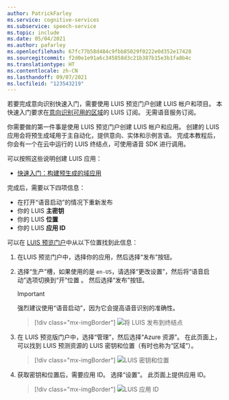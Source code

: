 ```yaml
---
author: PatrickFarley
ms.service: cognitive-services
ms.subservice: speech-service
ms.topic: include
ms.date: 05/04/2021
ms.author: pafarley
ms.openlocfilehash: 67fc77b58d484c9fbb85029f0222e0d352e17428
ms.sourcegitcommit: f2d0e1e91a6c345858d3c21b387b15e3b1fa8b4c
ms.translationtype: HT
ms.contentlocale: zh-CN
ms.lasthandoff: 09/07/2021
ms.locfileid: "123543219"
---
```

若要完成意向识别快速入门，需要使用 LUIS 预览门户创建 LUIS 帐户和项目。 本快速入门要求在[意向识别可用的区域](../../../regions.md#intent-recognition)的 LUIS 订阅。 无需语音服务订阅。

你需要做的第一件事是使用 LUIS 预览门户创建 LUIS 帐户和应用。 创建的 LUIS 应用会将预生成域用于主自动化，提供意向、实体和示例言语。 完成本教程后，你会有一个在云中运行的 LUIS 终结点，可使用语音 SDK 进行调用。 

可以按照这些说明创建 LUIS 应用：

* <a href="/azure/cognitive-services/luis/luis-get-started-create-app" target="_blank">快速入门：构建预生成的域应用 </a>

完成后，需要以下四项信息：

* 在打开“语音启动”的情况下重新发布
* 你的 LUIS **主密钥**
* 你的 LUIS **位置**
* 你的 LUIS **应用 ID**

可以在 [LUIS 预览门户](https://preview.luis.ai/)中从以下位置找到此信息：

1. 在LUIS 预览门户中，选择你的应用，然后选择“发布”按钮。

2. 选择“生产”槽，如果使用的是 `en-US`，请选择“更改设置”，然后将“语音启动”选项切换到“开”位置   。 然后选择“发布”按钮。

    > [!IMPORTANT]
    > 强烈建议使用“语音启动”，因为它会提高语音识别的准确性。

    > [!div class="mx-imgBorder"]
    > ![将 LUIS 发布到终结点](../../../media/luis/publish-app-popup.png)

3. 在 LUIS 预览版门户中，选择“管理”，然后选择“Azure 资源”。 在此页面上，可以找到 LUIS 预测资源的 LUIS 密钥和位置（有时也称为“区域”）。

   > [!div class="mx-imgBorder"]
   > ![LUIS 密钥和位置](../../../media/luis/luis-key-region.png)

4. 获取密钥和位置后，需要应用 ID。 选择“设置”。 此页面上提供应用 ID。

   > [!div class="mx-imgBorder"]
   > ![LUIS 应用 ID](../../../media/luis/luis-app-id.png)